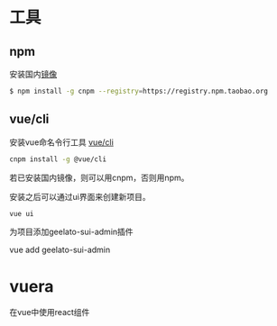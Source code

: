 # 工具



## npm

安装国内[镜像](http://npm.taobao.org/)

```bash
$ npm install -g cnpm --registry=https://registry.npm.taobao.org
```

## vue/cli

安装vue命名令行工具 [vue/cli](https://cli.vuejs.org)

```bash
cnpm install -g @vue/cli
```

若已安装国内镜像，则可以用cnpm，否则用npm。

安装之后可以通过ui界面来创建新项目。

```bash
vue ui
```

为项目添加geelato-sui-admin插件

vue add geelato-sui-admin

# vuera

在vue中使用react组件